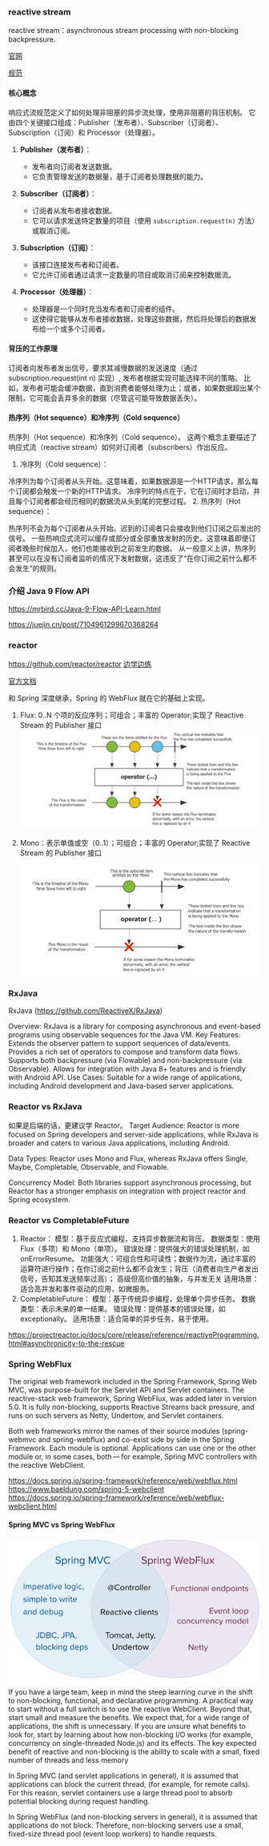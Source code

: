 ### reactive stream
reactive stream：asynchronous stream processing with non-blocking backpressure.

[官网](https://www.reactive-streams.org/)

[规范](https://github.com/reactive-streams/reactive-streams-jvm)
#### 核心概念
响应式流规范定义了如何处理非阻塞的异步流处理，使用非阻塞的背压机制。
它由四个关键接口组成：Publisher（发布者）、Subscriber（订阅者）、Subscription（订阅）和 Processor（处理器）。

1. **Publisher（发布者）**：
   - 发布者向订阅者发送数据。
   - 它负责管理发送的数据量，基于订阅者处理数据的能力。

2. **Subscriber（订阅者）**：
   - 订阅者从发布者接收数据。
   - 它可以请求发送特定数量的项目（使用 `subscription.request(n)` 方法）或取消订阅。

3. **Subscription（订阅）**：
   - 该接口连接发布者和订阅者。
   - 它允许订阅者通过请求一定数量的项目或取消订阅来控制数据流。

4. **Processor（处理器）**：
   - 处理器是一个同时充当发布者和订阅者的组件。
   - 这使得它能够从发布者接收数据，处理这些数据，然后将处理后的数据发布给一个或多个订阅者。

#### 背压的工作原理
订阅者向发布者发出信号，要求其减慢数据的发送速度（通过 subscription.request(int n) 实现）, 发布者根据实现可能选择不同的策略。
比如，发布者可能会缓冲数据，直到消费者能够处理为止；或者，如果数据超出某个限制，它可能会丢弃多余的数据（尽管这可能导致数据丢失）。

#### 热序列（Hot sequence）和冷序列（Cold sequence）
热序列（Hot sequence）和冷序列（Cold sequence）。
这两个概念主要描述了响应式流（reactive stream）如何对订阅者（subscribers）作出反应。

1. 冷序列（Cold sequence）：

冷序列为每个订阅者从头开始。这意味着，如果数据源是一个HTTP请求，那么每个订阅都会触发一个新的HTTP请求。
冷序列的特点在于，它在订阅时才启动，并且每个订阅者都会经历相同的数据流从头到尾的完整过程。
2. 热序列（Hot sequence）：

热序列不会为每个订阅者从头开始。迟到的订阅者只会接收到他们订阅之后发出的信号。
一些热响应式流可以缓存或部分或全部重放发射的历史。这意味着即使订阅者晚些时候加入，他们也能接收到之前发生的数据。
从一般意义上讲，热序列甚至可以在没有订阅者监听的情况下发射数据，这违反了“在你订阅之前什么都不会发生”的规则。

### 介绍 Java 9 Flow API
https://mrbird.cc/Java-9-Flow-API-Learn.html

https://juejin.cn/post/7104961299670368264

### reactor
https://github.com/reactor/reactor
[边学边练](https://github.com/reactor/lite-rx-api-hands-on)

[官方文档](https://projectreactor.io/docs/core/release/reference/aboutDoc.html)

和 Spring 深度继承，Spring 的 WebFlux 就在它的基础上实现。
1. Flux: 0..N 个项的反应序列；可组合；丰富的 Operator;实现了 Reactive Stream 的 Publisher 接口
![flux](images/flux.png)

2. Mono：表示单值或空（0..1）；可组合；丰富的 Operator;实现了 Reactive Stream 的 Publisher 接口
![mono](images/mono.png)
### RxJava
RxJava (https://github.com/ReactiveX/RxJava)

Overview: RxJava is a library for composing asynchronous and event-based programs using observable sequences for the Java VM.
Key Features:
Extends the observer pattern to support sequences of data/events.
Provides a rich set of operators to compose and transform data flows.
Supports both backpressure (via Flowable) and non-backpressure (via Observable).
Allows for integration with Java 8+ features and is friendly with Android API.
Use Cases: Suitable for a wide range of applications, including Android development and Java-based server applications.

### Reactor vs RxJava
如果是后端的话，更建议学 Reactor。
Target Audience: Reactor is more focused on Spring developers and server-side applications, 
while RxJava is broader and caters to various Java applications, including Android.

Data Types: Reactor uses Mono and Flux, whereas RxJava offers Single, Maybe, Completable, Observable, and Flowable.

Concurrency Model: Both libraries support asynchronous processing, 
but Reactor has a stronger emphasis on integration with project reactor and Spring ecosystem.

### Reactor vs CompletableFuture
1. Reactor：
模型：基于反应式编程，支持异步数据流和背压。
数据类型：使用 Flux（多项）和 Mono（单项）。
错误处理：提供强大的错误处理机制，如 onErrorResume。
功能强大：可组合性和可读性；数据作为流，通过丰富的运算符进行操作；在你订阅之前什么都不会发生；背压（消费者向生产者发出信号，告知其发送频率过高）； 高级但高价值的抽象，与并发无关
适用场景：适合高并发和事件驱动的应用，如微服务。
2. CompletableFuture：
模型：基于传统异步编程，处理单个异步任务。
数据类型：表示未来的单一结果。
错误处理：提供基本的错误处理，如 exceptionally。
适用场景：适合简单的异步任务，易于使用。

https://projectreactor.io/docs/core/release/reference/reactiveProgramming.html#asynchronicity-to-the-rescue

### Spring WebFlux
The original web framework included in the Spring Framework, Spring Web MVC,
was purpose-built for the Servlet API and Servlet containers.
The reactive-stack web framework, Spring WebFlux, was added later in version 5.0. 
It is fully non-blocking, supports Reactive Streams back pressure, and runs on such servers as Netty, Undertow, and Servlet containers.

Both web frameworks mirror the names of their source modules (spring-webmvc and spring-webflux) 
and co-exist side by side in the Spring Framework. 
Each module is optional. Applications can use one or the other module or, 
in some cases, both — for example, Spring MVC controllers with the reactive WebClient.

https://docs.spring.io/spring-framework/reference/web/webflux.html
https://www.baeldung.com/spring-5-webclient
https://docs.spring.io/spring-framework/reference/web/webflux-webclient.html
#### Spring MVC vs Spring WebFlux
![Spring MVC vs Spring WebFlux](images/spring-mvc-vs-webflux.png)

If you have a large team, keep in mind the steep learning curve in the shift to non-blocking, functional, and declarative programming. A practical way to start without a full switch is to use the reactive WebClient. Beyond that, start small and measure the benefits. We expect that, for a wide range of applications, the shift is unnecessary. If you are unsure what benefits to look for, start by learning about how non-blocking I/O works (for example, concurrency on single-threaded Node.js) and its effects.
The key expected benefit of reactive and non-blocking is the ability to scale with a small, fixed number of threads and less memory

In Spring MVC (and servlet applications in general), it is assumed that applications can block the current thread, (for example, for remote calls). For this reason, servlet containers use a large thread pool to absorb potential blocking during request handling.

In Spring WebFlux (and non-blocking servers in general), it is assumed that applications do not block. Therefore, non-blocking servers use a small, fixed-size thread pool (event loop workers) to handle requests.
